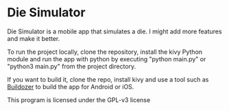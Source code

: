 # Die Simulator
Die Simulator is a mobile app that simulates a die. I might add more features and make it better.

To run the project locally, clone the repository, install the kivy Python module and run the app with python by executing "python main.py" or "python3 main.py" from the project directory.

If you want to build it, clone the repo, install kivy and use a tool such as [Buildozer](https://github.com/kivy/buildozer) to build the app for Android or iOS.

This program is licensed under the GPL-v3 license
